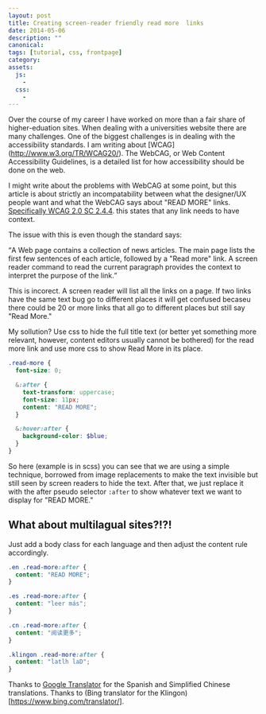 ```yaml
---
layout: post
title: Creating screen-reader friendly read more  links
date: 2014-05-06
description: ""
canonical:
tags: [tutorial, css, frontpage]
category:
assets:
  js:
    -
  css:
    -
---
```


Over the course of my career I have worked on more than a fair share of higher-eduation sites. When dealing with a universities website there are many challenges. One of the biggest challenges is in dealing with the accessibility standards. I am writing about [WCAG] (http://www.w3.org/TR/WCAG20/). The WebCAG, or Web Content Accessibility Guidelines, is a detailed list for how accessibility should be done on the web.

I might write about the problems with WebCAG at some point, but this article is about strictly an incompatability between what the designer/UX people want and what the WebCAG says about "READ MORE" links. [Specifically WCAG 2.0 SC 2.4.4](http://www.w3.org/TR/UNDERSTANDING-WCAG20/navigation-mechanisms-refs.html). this states that any link needs to have context.

The issue with this is even though the standard says:

<q>A Web page contains a collection of news articles. The main page lists the first few sentences of each article, followed by a "Read more" link. A screen reader command to read the current paragraph provides the context to interpret the purpose of the link.</q>

This is incorect. A screen reader will list all the links on a page. If two links have the same text bug go to different places it will get confused becaseu there could be 20 or more links that all go to different places but still say "Read More."

My sollution? Use css to hide the full title text (or better yet something more relevant, however, content editors usually cannot be bothered) for the read more link and use more css to show Read More in its place.

```scss
.read-more {
  font-size: 0;

  &:after {
    text-transform: uppercase;
    font-size: 11px;
    content: "READ MORE";
  }

  &:hover:after {
    background-color: $blue;
  }
}
```

So here (example is in scss) you can see that we are using a simple technique, borrowed from image replacements to make the text invisible but still seen by screen readers to hide the text. After that, we just replace it with the after pseudo selector ```:after``` to show whatever text we want to display for "READ MORE."

## What about multilagual sites?!?!

Just add a body class for each language and then adjust the content rule accordingly.

```css
.en .read-more:after {
  content: "READ MORE";
}

.es .read-more:after {
  content: "leer más";
}

.cn .read-more:after {
  content: "阅读更多";
}

.klingon .read-more:after {
  content: "latlh laD";
}
```

Thanks to [Google Translator](https://translate.google.com/) for the Spanish and Simplified Chinese translations. Thanks to (Bing translator for the Klingon)[https://www.bing.com/translator/].
